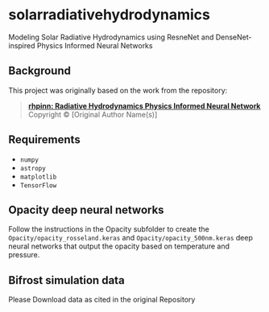 # solarradiativehydrodynamics
Modeling Solar Radiative Hydrodynamics using ResneNet and DenseNet-inspired Physics Informed Neural Networks

## Background
This project was originally based on the work from the repository:

> **[rhpinn: Radiative Hydrodynamics Physics Informed Neural Network](https://github.com/cukeller/rhpinn)**  
> Copyright © [Original Author Name(s)]

## Requirements

- `numpy`
- `astropy`
- `matplotlib`
- `TensorFlow`


## Opacity deep neural networks

Follow the instructions in the Opacity subfolder to create the `Opacity/opacity_rosseland.keras` and `Opacity/opacity_500nm.keras` deep neural networks that output the opacity based on temperature and pressure.


## Bifrost simulation data

Please Download data as cited in the original Repository